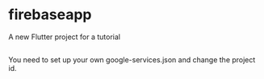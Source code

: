 # firebaseapp

A new Flutter project for a tutorial

## 
You need to set up your own google-services.json and change the project id.
